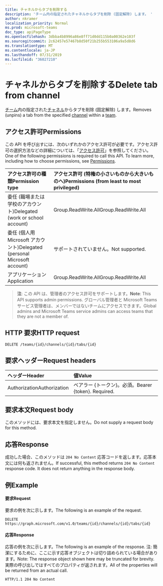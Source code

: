 ```yaml
---
title: チャネルからタブを削除する
description: 'チーム内の指定されたチャネルからタブを削除 (固定解除) します。 '
author: nkramer
localization_priority: Normal
ms.prod: microsoft-teams
doc_type: apiPageType
ms.openlocfilehash: 3dbba4b8996a86e8ff71d0dd115b0a00362e103f
ms.sourcegitcommit: 2c62457e57467b8d50f21b255b553106a9a5d8d6
ms.translationtype: MT
ms.contentlocale: ja-JP
ms.lasthandoff: 07/31/2019
ms.locfileid: "36027210"
---
```

# <a name="delete-tab-from-channel"></a><span data-ttu-id="c7605-103">チャネルからタブを削除する</span><span class="sxs-lookup"><span data-stu-id="c7605-103">Delete tab from channel</span></span>



<span data-ttu-id="c7605-104">[チーム](../resources/team.md)内の指定された[チャネル](../resources/channel.md)からタブを削除 (固定解除) します。</span><span class="sxs-lookup"><span data-stu-id="c7605-104">Removes (unpins) a tab from the specified [channel](../resources/channel.md) within a [team](../resources/team.md).</span></span> 

## <a name="permissions"></a><span data-ttu-id="c7605-105">アクセス許可</span><span class="sxs-lookup"><span data-stu-id="c7605-105">Permissions</span></span>
<span data-ttu-id="c7605-p101">この API を呼び出すには、次のいずれかのアクセス許可が必要です。アクセス許可の選択方法などの詳細については、「[アクセス許可](/graph/permissions-reference)」を参照してください。</span><span class="sxs-lookup"><span data-stu-id="c7605-p101">One of the following permissions is required to call this API. To learn more, including how to choose permissions, see [Permissions](/graph/permissions-reference).</span></span>

|<span data-ttu-id="c7605-108">アクセス許可の種類</span><span class="sxs-lookup"><span data-stu-id="c7605-108">Permission type</span></span>      | <span data-ttu-id="c7605-109">アクセス許可 (特権の小さいものから大きいものへ)</span><span class="sxs-lookup"><span data-stu-id="c7605-109">Permissions (from least to most privileged)</span></span>              |
|:--------------------|:---------------------------------------------------------|
|<span data-ttu-id="c7605-110">委任 (職場または学校のアカウント)</span><span class="sxs-lookup"><span data-stu-id="c7605-110">Delegated (work or school account)</span></span> | <span data-ttu-id="c7605-111">Group.ReadWrite.All</span><span class="sxs-lookup"><span data-stu-id="c7605-111">Group.ReadWrite.All</span></span>    |
|<span data-ttu-id="c7605-112">委任 (個人用 Microsoft アカウント)</span><span class="sxs-lookup"><span data-stu-id="c7605-112">Delegated (personal Microsoft account)</span></span> | <span data-ttu-id="c7605-113">サポートされていません。</span><span class="sxs-lookup"><span data-stu-id="c7605-113">Not supported.</span></span>    |
|<span data-ttu-id="c7605-114">アプリケーション</span><span class="sxs-lookup"><span data-stu-id="c7605-114">Application</span></span> | <span data-ttu-id="c7605-115">Group.ReadWrite.All</span><span class="sxs-lookup"><span data-stu-id="c7605-115">Group.ReadWrite.All</span></span> |

> <span data-ttu-id="c7605-116">**注**: この API は、管理者のアクセス許可をサポートします。</span><span class="sxs-lookup"><span data-stu-id="c7605-116">**Note**: This API supports admin permissions.</span></span> <span data-ttu-id="c7605-117">グローバル管理者と Microsoft Teams サービス管理者は、メンバーではないチームにアクセスできます。</span><span class="sxs-lookup"><span data-stu-id="c7605-117">Global admins and Microsoft Teams service admins can access teams that they are not a member of.</span></span>

## <a name="http-request"></a><span data-ttu-id="c7605-118">HTTP 要求</span><span class="sxs-lookup"><span data-stu-id="c7605-118">HTTP request</span></span>
<!-- { "blockType": "ignored" } -->
```http
DELETE /teams/{id}/channels/{id}/tabs/{id}
```

## <a name="request-headers"></a><span data-ttu-id="c7605-119">要求ヘッダー</span><span class="sxs-lookup"><span data-stu-id="c7605-119">Request headers</span></span>
| <span data-ttu-id="c7605-120">ヘッダー</span><span class="sxs-lookup"><span data-stu-id="c7605-120">Header</span></span>       | <span data-ttu-id="c7605-121">値</span><span class="sxs-lookup"><span data-stu-id="c7605-121">Value</span></span> |
|:---------------|:--------|
| <span data-ttu-id="c7605-122">Authorization</span><span class="sxs-lookup"><span data-stu-id="c7605-122">Authorization</span></span>  | <span data-ttu-id="c7605-p103">ベアラー {トークン}。必須。</span><span class="sxs-lookup"><span data-stu-id="c7605-p103">Bearer {token}. Required.</span></span>  |

## <a name="request-body"></a><span data-ttu-id="c7605-125">要求本文</span><span class="sxs-lookup"><span data-stu-id="c7605-125">Request body</span></span>
<span data-ttu-id="c7605-126">このメソッドには、要求本文を指定しません。</span><span class="sxs-lookup"><span data-stu-id="c7605-126">Do not supply a request body for this method.</span></span>

## <a name="response"></a><span data-ttu-id="c7605-127">応答</span><span class="sxs-lookup"><span data-stu-id="c7605-127">Response</span></span>

<span data-ttu-id="c7605-p104">成功した場合、このメソッドは `204 No Content` 応答コードを返します。応答本文には何も返されません。</span><span class="sxs-lookup"><span data-stu-id="c7605-p104">If successful, this method returns `204 No Content` response code. It does not return anything in the response body.</span></span>

## <a name="example"></a><span data-ttu-id="c7605-130">例</span><span class="sxs-lookup"><span data-stu-id="c7605-130">Example</span></span>
#### <a name="request"></a><span data-ttu-id="c7605-131">要求</span><span class="sxs-lookup"><span data-stu-id="c7605-131">Request</span></span>
<span data-ttu-id="c7605-132">要求の例を次に示します。</span><span class="sxs-lookup"><span data-stu-id="c7605-132">The following is an example of the request.</span></span>
<!-- {
  "blockType": "ignored",
  "name": "get_team"
}-->
```http
DELETE https://graph.microsoft.com/v1.0/teams/{id}/channels/{id}/tabs/{id}
```
#### <a name="response"></a><span data-ttu-id="c7605-133">応答</span><span class="sxs-lookup"><span data-stu-id="c7605-133">Response</span></span>
<span data-ttu-id="c7605-134">応答の例を次に示します。</span><span class="sxs-lookup"><span data-stu-id="c7605-134">The following is an example of the response.</span></span> <span data-ttu-id="c7605-135">注: 簡潔にするために、ここに示す応答オブジェクトは切り詰められている場合があります。</span><span class="sxs-lookup"><span data-stu-id="c7605-135">Note: The response object shown here may be truncated for brevity.</span></span> <span data-ttu-id="c7605-136">実際の呼び出しではすべてのプロパティが返されます。</span><span class="sxs-lookup"><span data-stu-id="c7605-136">All of the properties will be returned from an actual call.</span></span>
```http
HTTP/1.1 204 No Content
```

<!-- uuid: 8fcb5dbc-d5aa-4681-8e31-b001d5168d79
2015-10-25 14:57:30 UTC -->
<!--
{
  "type": "#page.annotation",
  "description": "Delete tab from channel",
  "keywords": "",
  "section": "documentation",
  "tocPath": ""
}
-->
